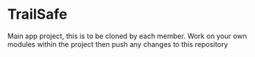 # TrailSafe

Main app project, this is to be cloned by each member. Work on your own modules
within the project then push any changes to this repository 